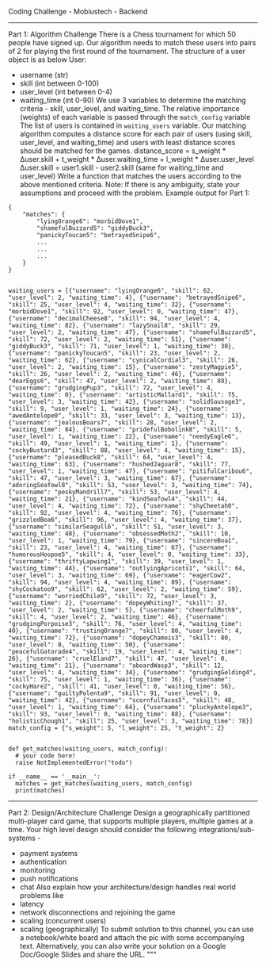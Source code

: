 Coding Challenge - Mobiustech - Backend

***

Part 1: Algorithm Challenge
There is a Chess tournament for which 50 people have signed up. 
Our algorithm needs to match these users into pairs of 2 for playing the first round of the tournament.
The structure of a user object is as below
User:
- username (str)
- skill (int between 0-100)
- user_level (int between 0-4)
- waiting_time (int 0-90)
We use 3 variables to determine the matching criteria - skill, user_level, and waiting_time.
The relative importance (weights) of each variable is passed through the `match_config` variable
The list of users is contained in `waiting_users` variable.
Our matching algorithm computes a distance score for each pair of users (using skill, user_level, and waiting_time) 
and users with least distance scores should be matched for the games.
distance_score = s_weight * Δuser.skill + t_weight * Δuser.waiting_time + l_weight * Δuser.user_level
Δuser.skill = user1.skill - user2.skill (same for waiting_time and user_level)
Write a function that matches the users according to the above mentioned criteria. 
Note: If there is any ambiguity, state your assumptions and proceed with the problem.
Example output for Part 1: 

```
{
    "matches": {
        "lyingOrange6": "morbidDove1",
        "shamefulBuzzard5": "giddyBuck3",
        "panickyToucan5": "betrayedSnipe6",
        ...
        ...
        ...
    }
}


waiting_users = [{"username": "lyingOrange6", "skill": 62, "user_level": 2, "waiting_time": 4}, {"username": "betrayedSnipe6", "skill": 25, "user_level": 4, "waiting_time": 32}, {"username": "morbidDove1", "skill": 92, "user_level": 0, "waiting_time": 47}, {"username": "decimalCheese8", "skill": 94, "user_level": 4, "waiting_time": 82}, {"username": "lazySnail8", "skill": 29, "user_level": 2, "waiting_time": 47}, {"username": "shamefulBuzzard5", "skill": 72, "user_level": 2, "waiting_time": 51}, {"username": "giddyBuck3", "skill": 71, "user_level": 1, "waiting_time": 30}, {"username": "panickyToucan5", "skill": 23, "user_level": 2, "waiting_time": 62}, {"username": "cynicalCordial3", "skill": 26, "user_level": 2, "waiting_time": 15}, {"username": "zestyMagpie5", "skill": 26, "user_level": 2, "waiting_time": 46}, {"username": "dearEggs6", "skill": 47, "user_level": 2, "waiting_time": 88}, {"username": "grudgingPup3", "skill": 72, "user_level": 4, "waiting_time": 0}, {"username": "artisticMallard1", "skill": 75, "user_level": 3, "waiting_time": 42}, {"username": "solidSausage3", "skill": 9, "user_level": 1, "waiting_time": 24}, {"username": "awedAntelope0", "skill": 33, "user_level": 3, "waiting_time": 13}, {"username": "jealousBoars7", "skill": 28, "user_level": 2, "waiting_time": 84}, {"username": "pridefulBobolink8", "skill": 5, "user_level": 1, "waiting_time": 22}, {"username": "needyEagle6", "skill": 49, "user_level": 1, "waiting_time": 1}, {"username": "cockyBustard3", "skill": 88, "user_level": 4, "waiting_time": 15}, {"username": "pleasedBuck8", "skill": 64, "user_level": 4, "waiting_time": 63}, {"username": "hushedJaguar8", "skill": 77, "user_level": 1, "waiting_time": 47}, {"username": "pitifulCaribou6", "skill": 47, "user_level": 3, "waiting_time": 67}, {"username": "adoringSeafowl8", "skill": 53, "user_level": 3, "waiting_time": 74}, {"username": "peskyMandrill7", "skill": 53, "user_level": 4, "waiting_time": 21}, {"username": "kindSeafowl4", "skill": 44, "user_level": 4, "waiting_time": 72}, {"username": "shyCheetah0", "skill": 92, "user_level": 4, "waiting_time": 76}, {"username": "grizzledBoa6", "skill": 96, "user_level": 4, "waiting_time": 37}, {"username": "similarSeagull6", "skill": 51, "user_level": 3, "waiting_time": 48}, {"username": "obsessedMoth2", "skill": 10, "user_level": 1, "waiting_time": 79}, {"username": "sincereBoa1", "skill": 23, "user_level": 4, "waiting_time": 67}, {"username": "humorousHoopoe5", "skill": 4, "user_level": 0, "waiting_time": 33}, {"username": "thriftyLapwing1", "skill": 39, "user_level": 1, "waiting_time": 44}, {"username": "outlyingApricots1", "skill": 64, "user_level": 3, "waiting_time": 69}, {"username": "eagerCow2", "skill": 94, "user_level": 4, "waiting_time": 89}, {"username": "shyCockatoo9", "skill": 62, "user_level": 2, "waiting_time": 59}, {"username": "worriedChile9", "skill": 72, "user_level": 3, "waiting_time": 2}, {"username": "dopeyWhiting7", "skill": 37, "user_level": 2, "waiting_time": 5}, {"username": "cheerfulMoth9", "skill": 4, "user_level": 2, "waiting_time": 46}, {"username": "grudgingPorpoise3", "skill": 76, "user_level": 4, "waiting_time": 40}, {"username": "trustingOrange7", "skill": 80, "user_level": 4, "waiting_time": 72}, {"username": "dopeyChamois3", "skill": 80, "user_level": 0, "waiting_time": 50}, {"username": "peacefulGatorade4", "skill": 19, "user_level": 4, "waiting_time": 26}, {"username": "cruelEland7", "skill": 47, "user_level": 0, "waiting_time": 21}, {"username": "aboardWasp3", "skill": 12, "user_level": 4, "waiting_time": 34}, {"username": "grudgingGelding4", "skill": 75, "user_level": 1, "waiting_time": 36}, {"username": "cockyHare2", "skill": 41, "user_level": 0, "waiting_time": 56}, {"username": "guiltyPolenta9", "skill": 91, "user_level": 0, "waiting_time": 42}, {"username": "scornfulTacos5", "skill": 48, "user_level": 1, "waiting_time": 64}, {"username": "pluckyAntelope3", "skill": 93, "user_level": 0, "waiting_time": 88}, {"username": "holisticChough1", "skill": 25, "user_level": 3, "waiting_time": 78}]
match_config = {"s_weight": 5, "l_weight": 25, "t_weight": 2}


def get_matches(waiting_users, match_config):
  # your code here! 
  raise NotImplementedError("todo")

if __name__ == '__main__':
  matches = get_matches(waiting_users, match_config)
  print(matches)

```
***

Part 2: Design/Architecture Challenge
Design a geographically partitioned multi-player card game, that supports multiple players, multiple games at a time.
Your high level design should consider the following integrations/sub-systems - 
- payment systems 
- authentication
- monitoring
- push notifications 
- chat
Also explain how your architecture/design handles real world problems like 
- latency
- network disconnections and rejoining the game
- scaling (concurrent users)
- scaling (geographically)
To submit solution to this channel, you can use a notebook/white board and 
attach the pic with some accompanying text. Alternatively, you can also write your 
solution on a Google Doc/Google Slides and share the URL.
"""
